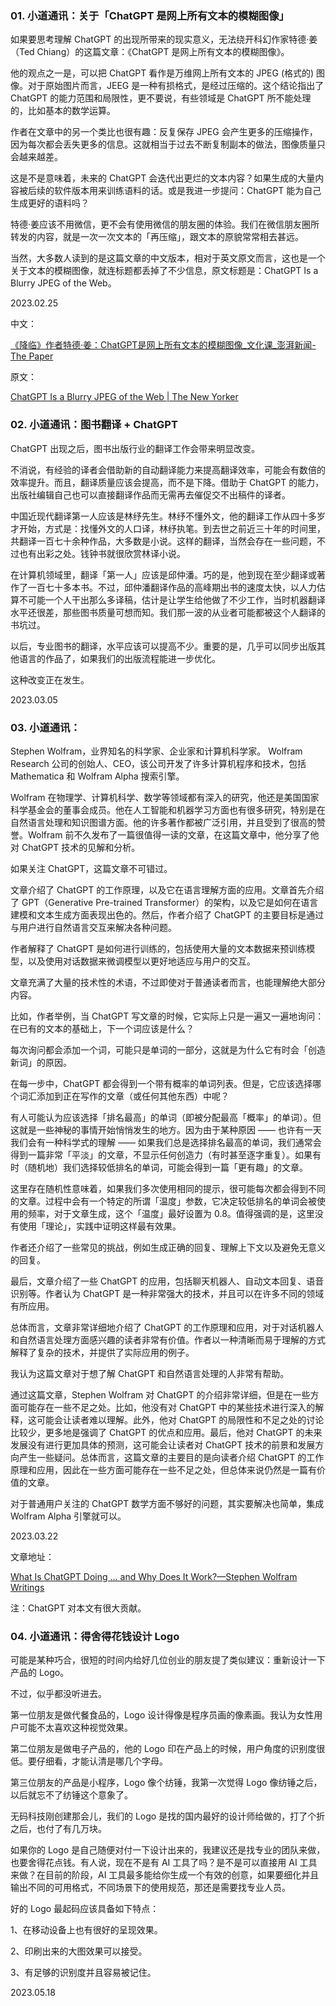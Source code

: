 ### 01. 小道通讯：关于「ChatGPT 是网上所有文本的模糊图像」

如果要思考理解 ChatGPT 的出现所带来的现实意义，无法绕开科幻作家特德·姜（Ted Chiang）的这篇文章：《ChatGPT 是网上所有文本的模糊图像》。

他的观点之一是，可以把 ChatGPT 看作是万维网上所有文本的 JPEG (格式的) 图像。对于原始图片而言，JEEG 是一种有损格式，是经过压缩的。这个结论指出了 ChatGPT 的能力范围和局限性，更不要说，有些领域是 ChatGPT 所不能处理的，比如基本的数学运算。

作者在文章中的另一个类比也很有趣：反复保存 JPEG 会产生更多的压缩操作，因为每次都会丢失更多的信息。这就相当于过去不断复制副本的做法，图像质量只会越来越差。

这是不是意味着，未来的 ChatGPT 会迭代出更烂的文本内容？如果生成的大量内容被后续的软件版本用来训练语料的话。或是我进一步提问：ChatGPT 能为自己生成更好的语料吗？

特德·姜应该不用微信，更不会有使用微信的朋友圈的体验。我们在微信朋友圈所转发的内容，就是一次一次文本的「再压缩」，跟文本的原貌常常相去甚远。

当然，大多数人读到的是这篇文章的中文版本，相对于英文原文而言，这也是一个关于文本的模糊图像，就连标题都丢掉了不少信息，原文标题是：ChatGPT Is a Blurry JPEG of the Web。

2023.02.25

中文：

[《降临》作者特德·姜：ChatGPT是网上所有文本的模糊图像\_文化课\_澎湃新闻-The Paper](https://www.thepaper.cn/newsDetail_forward_21877769)

原文：

[ChatGPT Is a Blurry JPEG of the Web | The New Yorker](https://www.newyorker.com/tech/annals-of-technology/chatgpt-is-a-blurry-jpeg-of-the-web)

### 02. 小道通讯：图书翻译 + ChatGPT

ChatGPT 出现之后，图书出版行业的翻译工作会带来明显改变。

不消说，有经验的译者会借助新的自动翻译能力来提高翻译效率，可能会有数倍的效率提升。而且，翻译质量应该会提高，而不是下降。借助于 ChatGPT 的能力，出版社编辑自己也可以直接翻译作品而无需再去催促交不出稿件的译者。

中国近现代翻译第一人应该是林纾先生。林纾不懂外文，他的翻译工作从四十多岁才开始，方式是：找懂外文的人口译，林纾执笔。到去世之前近三十年的时间里，共翻译一百七十余种作品，大多数是小说。这样的翻译，当然会存在一些问题，不过也有出彩之处。钱钟书就很欣赏林译小说。

在计算机领域里，翻译「第一人」应该是邱仲潘。巧的是，他到现在至少翻译或著作了一百七十多本书。不过，邱仲潘翻译作品的高峰期出书的速度太快，以人力估算不可能一个人干出那么多译稿，估计是让学生给他做了不少工作，当时机器翻译水平还很差，那些图书质量可想而知。我们那一波的从业者可能都被这个人翻译的书坑过。

以后，专业图书的翻译，水平应该可以提高不少。重要的是，几乎可以同步出版其他语言的作品了，如果我们的出版流程能进一步优化。

这种改变正在发生。

2023.03.05

### 03. 小道通讯：

Stephen Wolfram，业界知名的科学家、企业家和计算机科学家。 Wolfram Research 公司的创始人、CEO，该公司开发了许多计算机程序和技术，包括 Mathematica 和 Wolfram Alpha 搜索引擎。

Wolfram 在物理学、计算机科学、数学等领域都有深入的研究，他还是美国国家科学基金会的董事会成员。他在人工智能和机器学习方面也有很多研究，特别是在自然语言处理和知识图谱方面。他的许多著作都被广泛引用，并且受到了很高的赞誉。Wolfram 前不久发布了一篇很值得一读的文章，在这篇文章中，他分享了他对 ChatGPT 技术的见解和分析。

如果关注 ChatGPT，这篇文章不可错过。

文章介绍了 ChatGPT 的工作原理，以及它在语言理解方面的应用。文章首先介绍了 GPT（Generative Pre-trained Transformer）的架构，以及它是如何在语言建模和文本生成方面表现出色的。然后，作者介绍了 ChatGPT 的主要目标是通过与用户进行自然语言交互来解决各种问题。

作者解释了 ChatGPT 是如何进行训练的，包括使用大量的文本数据来预训练模型，以及使用对话数据来微调模型以更好地适应与用户的交互。

文章充满了大量的技术性的术语，不过即使对于普通读者而言，也能理解绝大部分内容。

比如，作者举例，当 ChatGPT 写文章的时候，它实际上只是一遍又一遍地询问：在已有的文本的基础上，下一个词应该是什么？

每次询问都会添加一个词，可能只是单词的一部分，这就是为什么它有时会「创造新词」的原因。

在每一步中，ChatGPT 都会得到一个带有概率的单词列表。但是，它应该选择哪个词汇添加到正在写作的文章（或任何其他东西）中呢？

有人可能认为应该选择「排名最高」的单词（即被分配最高「概率」的单词）。但这就是一些神秘的事情开始悄悄发生的地方。因为由于某种原因 —— 也许有一天我们会有一种科学式的理解 —— 如果我们总是选择排名最高的单词，我们通常会得到一篇非常「平淡」的文章，不显示任何创造力（有时甚至逐字重复）。如果有时（随机地）我们选择较低排名的单词，可能会得到一篇「更有趣」的文章。

这里存在随机性意味着，如果我们多次使用相同的提示，很可能每次都会得到不同的文章。过程中会有一个特定的所谓「温度」参数，它决定较低排名的单词会被使用的频率，对于文章生成，这个「温度」最好设置为 0.8。值得强调的是，这里没有使用「理论」，实践中证明这样最有效果。

作者还介绍了一些常见的挑战，例如生成正确的回复、理解上下文以及避免无意义的回复。

最后，文章介绍了一些 ChatGPT 的应用，包括聊天机器人、自动文本回复、语音识别等。作者认为 ChatGPT 是一种非常强大的技术，并且可以在许多不同的领域有所应用。

总体而言，文章非常详细地介绍了 ChatGPT 的工作原理和应用，对于对话机器人和自然语言处理方面感兴趣的读者非常有价值。作者以一种清晰而易于理解的方式解释了复杂的技术，并提供了实际应用的例子。

我认为这篇文章对于想了解 ChatGPT 和自然语言处理的人非常有帮助。

通过这篇文章，Stephen Wolfram 对 ChatGPT 的介绍非常详细，但是在一些方面可能存在一些不足之处。比如，他没有对 ChatGPT 中的某些技术进行深入的解释，这可能会让读者难以理解。此外，他对 ChatGPT 的局限性和不足之处的讨论比较少，更多地是强调了 ChatGPT 的优点和应用。最后，他对 ChatGPT 的未来发展没有进行更加具体的预测，这可能会让读者对 ChatGPT 技术的前景和发展方向产生一些疑问。总体而言，这篇文章的主要目的是向读者介绍 ChatGPT 的工作原理和应用，因此在一些方面可能存在一些不足之处，但总体来说仍然是一篇有价值的文章。

对于普通用户关注的 ChatGPT 数学方面不够好的问题，其实要解决也简单，集成 Wolfram Alpha 引擎就可以。

2023.03.22

文章地址：

[What Is ChatGPT Doing … and Why Does It Work?—Stephen Wolfram Writings](https://writings.stephenwolfram.com/2023/02/what-is-chatgpt-doing-and-why-does-it-work/)

注：ChatGPT 对本文有很大贡献。

### 04. 小道通讯：得舍得花钱设计 Logo

可能是某种巧合，很短的时间内给好几位创业的朋友提了类似建议：重新设计一下产品的 Logo。

不过，似乎都没听进去。

第一位朋友是做代餐食品的，Logo 设计得像是程序员画的像素画。我认为女性用户可能不太喜欢这种视觉效果。

第二位朋友是做电子产品的，他的 Logo 印在产品上的时候，用户角度的识别度很低。要仔细看，才能认清是哪几个字母。

第三位朋友的产品是小程序，Logo 像个纺锤，我第一次觉得 Logo 像纺锤之后，以后就忘不了纺锤这个意象了。

无码科技刚创建那会儿，我们的 Logo 是找的国内最好的设计师给做的，打了个折之后，也付了有几万块。

如果你的 Logo 是自己随便对付一下设计出来的，我建议还是找专业的团队来做，也要舍得花点钱。有人说，现在不是有 AI 工具了吗？是不是可以直接用 AI 工具来做？在目前的阶段，AI 工具最多能给你生成一个有效的创意，如果要细化并且输出不同的可用格式，不同场景下的使用规范，那还是需要找专业人员。

好的 Logo 最起码应该具备如下特点：

1、在移动设备上也有很好的呈现效果。

2、印刷出来的大图效果可以接受。

3、有足够的识别度并且容易被记住。

2023.05.18



